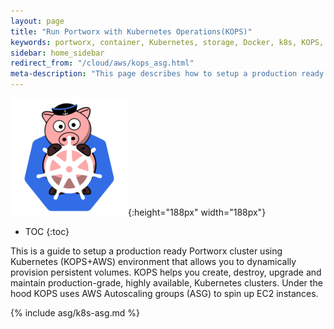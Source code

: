 ```yaml
---
layout: page
title: "Run Portworx with Kubernetes Operations(KOPS)"
keywords: portworx, container, Kubernetes, storage, Docker, k8s, KOPS, pv, persistent disk, aws, EBS
sidebar: home_sidebar
redirect_from: "/cloud/aws/kops_asg.html"
meta-description: "This page describes how to setup a production ready Portworx cluster with Kubernetes KOPS."
---
```


![k8s porx Logo](/images/k8s-porx.png){:height="188px" width="188px"}

* TOC
{:toc}

This is a guide to setup a production ready Portworx cluster using Kubernetes (KOPS+AWS) environment that allows you to dynamically provision persistent volumes. KOPS helps you create, destroy, upgrade and maintain production-grade, highly available, Kubernetes clusters. Under the hood KOPS uses AWS Autoscaling groups (ASG) to spin up EC2 instances.

{% include asg/k8s-asg.md %}
